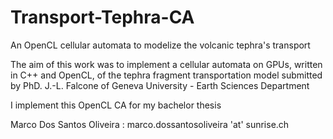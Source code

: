 # Transport-Tephra-CA
An OpenCL cellular automata to modelize the volcanic tephra's transport

The aim of this work was to implement a cellular automata on GPUs, written in C++ and OpenCL, 
of the tephra fragment transportation model submitted by PhD. J.-L. Falcone of Geneva 
University - Earth Sciences Department

I implement this OpenCL CA for my bachelor thesis

Marco Dos Santos Oliveira : marco.dossantosoliveira 'at' sunrise.ch
